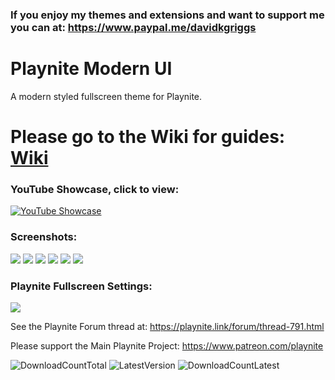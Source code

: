 ### If you enjoy my themes and extensions and want to support me you can at: https://www.paypal.me/davidkgriggs

# Playnite Modern UI
A modern styled fullscreen theme for Playnite.

# Please go to the Wiki for guides: [Wiki](https://github.com/davidkgriggs/PlayniteModernUI/wiki)

### YouTube Showcase, click to view:
[![YouTube Showcase](https://img.youtube.com/vi/DFMn2Fxm9Aw/hqdefault.jpg)](https://www.youtube.com/watch?v=DFMn2Fxm9Aw)

### Screenshots:
![](https://i.imgur.com/Sokaagn.jpeg)
![](https://raw.githubusercontent.com/davidkgriggs/PlayniteModernUI/main/Media/screenshot_01.jpg)
![](https://raw.githubusercontent.com/davidkgriggs/PlayniteModernUI/main/Media/screenshot_02.jpg)
![](https://raw.githubusercontent.com/davidkgriggs/PlayniteModernUI/main/Media/screenshot_03.jpg)
![](https://raw.githubusercontent.com/davidkgriggs/PlayniteModernUI/main/Media/screenshot_04.jpg)
![](https://i.imgur.com/AzcqnAx.jpeg)

### Playnite Fullscreen Settings:
![](https://i.imgur.com/WoQULLp.png)

See the Playnite Forum thread at: https://playnite.link/forum/thread-791.html

Please support the Main Playnite Project: https://www.patreon.com/playnite

![DownloadCountTotal](https://img.shields.io/github/downloads/davidkgriggs/PlayniteModernUI/total?label=total%20downloads&style=for-the-badge)
![LatestVersion](https://img.shields.io/github/v/tag/davidkgriggs/PlayniteModernUI?label=Latest%20version&style=for-the-badge)
![DownloadCountLatest](https://img.shields.io/github/downloads/davidkgriggs/PlayniteModernUI/latest/total?style=for-the-badge)
